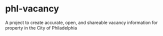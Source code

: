 phl-vacancy
===========

A project to create accurate, open, and shareable vacancy information for property in the City of Philadelphia
